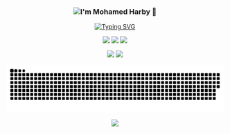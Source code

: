 <h3 align="center"><img src="https://i.pinimg.com/originals/8a/a4/59/8aa4595fb24b6ed585dddac4622b2445.gif" width="90" loop>I'm Mohamed Harby 🌟</h3>

<div align="center">
    <a href="https://git.io/typing-svg"><img src="https://readme-typing-svg.demolab.com?font=Fira+Code&weight=400&size=20&duration=1700&color=E11EEB&center=true&vCenter=true&multiline=true&repeat=true&width=435&height=120&lines=Senior+Student%F0%9F%8E%93;Competitive+Programmer%F0%9F%91%A8%E2%80%8D%F0%9F%92%BB;Java+Developer%F0%9F%91%BE;React+Developer%F0%9F%9A%80" alt="Typing SVG" /></a>
</div>



<p align="center">
<a href="https://linkedin.com/in/moharby" target="_blank"><img src="https://img.shields.io/badge/-MohamedHarby-blue?style=flat-square&logo=Linkedin&logoColor=white&link=https://linkedin.com/in/moharby/"></a>
<a href="https://codeforces.com/profile/7ARbii" target="_blank"><img src="https://img.shields.io/badge/Codeforces-7ARbii-red?logo=codeforces&logoColor=white&message=Solving%20Problems&"></a>
<a href="https://github.com/Mohamed-Harby"><img src="https://img.shields.io/github/followers/Mohamed-Harby?label=follow&style=social"></a>
</p>




 <p align="center">
 <img src="https://github-readme-stats.vercel.app/api/top-langs/?username=Mohamed-Harby&layout=compact&theme=transparent&hide_border=true&border_radius=0&card_width=35&text_color=0ED3EB&title_color=0ED3EB" />
 
 <img src="https://github-readme-streak-stats.herokuapp.com?user=Mohamed-Harby&theme=transparent&hide_border=true&border_radius=0&date_format=%5BY.%5Dn.j&mode=weekly&card_width=350&ring=E11EEB&fire=FFA721&stroke=0ED3EB&currStreakNum=0ED3EB&sideNums=0ED3EB&sideLabels=FFA721&dates=EB545400&currStreakLabel=0ED3EB" />

</p>
<p align="center">
<picture>
  <source media="(prefers-color-scheme: dark)" srcset="https://github.com/Micheal-Soliman/Micheal-Soliman/blob/output/colorful4.svg" />
  <source media="(prefers-color-scheme: light)" srcset="https://github.com/Micheal-Soliman/Micheal-Soliman/blob/output/colorful4.svg" />
  <img alt="github-snake" src="colorful4.svg" />
</picture>
</p>
<p align="center">
<a href="https://github.com/Mohamed-Harby"><img src="https://img.shields.io/badge/Made%20With%20❤️%20By-MichealSoliman-orange"></a>
</p>
